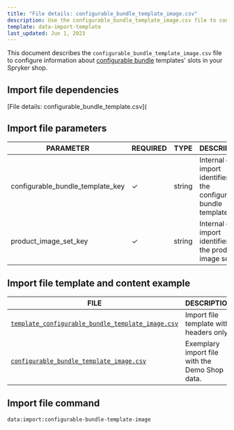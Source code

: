 ```yaml
---
title: "File details: configurable_bundle_template_image.csv"
description: Use the configurable_bundle_template_image.csv file to configure information about configurable bundle templates' slots in your Spryker shop.
template: data-import-template
last_updated: Jun 1, 2023
---
```


This document describes the `configurable_bundle_template_image.csv` file to configure information about [configurable bundle](/docs/pbc/all/product-information-management/{{page.version}}/base-shop/feature-overviews/configurable-bundle-feature-overview.html) templates' slots in your Spryker shop.

## Import file dependencies

[File details: configurable_bundle_template.csv](<!--TODO: add links when move to proper folder)-->

## Import file parameters

| PARAMETER                                | REQUIRED | TYPE | DESCRIPTION                                          |
| ---------------------------------------- | -------- | ---- | ---------------------------------------------------- |
| configurable_bundle_template_key | &check; | string | Internal data import identifier for the configurable bundle template. |
| product_image_set_key            | &check; | string | Internal data import identifier for the product image set. |

## Import file template and content example

| FILE | DESCRIPTION |
|---|---|
| [`template_configurable_bundle_template_image.csv`](https://spryker.s3.eu-central-1.amazonaws.com/docs/pbc/all/product-information-management/base-shop/import-and-export-data/file-details-configurable-bundle-template-image.csv.md/template_configurable_bundle_template_image.csv)| Import file template with headers only. |
| [`configurable_bundle_template_image.csv`](https://spryker.s3.eu-central-1.amazonaws.com/docs/pbc/all/product-information-management/base-shop/import-and-export-data/file-details-configurable-bundle-template-image.csv.md/configurable_bundle_template_image.csv) | Exemplary import file with the Demo Shop data. |


## Import file command

```bash
data:import:configurable-bundle-template-image
```